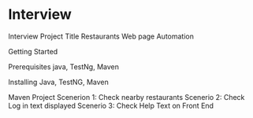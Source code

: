 # Interview
Interview
Project Title Restaurants Web page Automation

Getting Started

Prerequisites java, TestNg, Maven

Installing Java, TestNG, Maven

Maven Project Scenerion 1: Check nearby restaurants Scenerio 2: Check Log in text displayed Scenerio 3: Check Help Text on Front End
